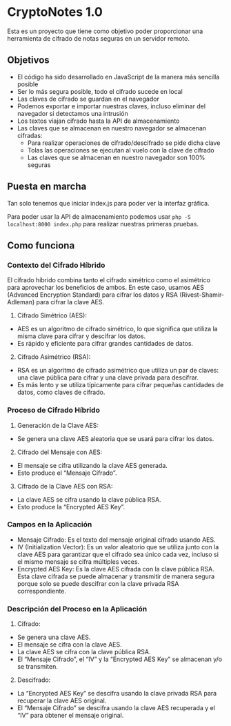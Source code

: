 # CryptoNotes 1.0

Esta es un proyecto que tiene como objetivo poder proporcionar una herramienta de cifrado de notas seguras en un servidor remoto.

## Objetivos
* El código ha sido desarrollado en JavaScript de la manera más sencilla posible
* Ser lo más segura posible, todo el cifrado sucede en local
* Las claves de cifrado se guardan en el navegador
* Podemos exportar e importar nuestras claves, incluso eliminar del navegador si detectamos una intrusión
* Los textos viajan cifrado hasta la API de almacenamiento
* Las claves que se almacenan en nuestro navegador se almacenan cifradas:
  * Para realizar operaciones de cifrado/descifrado se pide dicha clave 
  * Tolas las operaciones se ejecutan al vuelo con la clave de cifrado
  * Las claves que se almacenan en nuestro navegador son 100% seguras

## Puesta en marcha

Tan solo tenemos que iniciar index.js para poder ver la interfaz gráfica.

Para poder usar la API de almacenamiento podemos usar `php -S localhost:8000 index.php` para realizar nuestras primeras pruebas.

## Como funciona

### Contexto del Cifrado Híbrido

El cifrado híbrido combina tanto el cifrado simétrico como el asimétrico para aprovechar los beneficios de ambos. En este caso, usamos AES (Advanced Encryption Standard) para cifrar los datos y RSA (Rivest-Shamir-Adleman) para cifrar la clave AES.

1. Cifrado Simétrico (AES):
* AES es un algoritmo de cifrado simétrico, lo que significa que utiliza la misma clave para cifrar y descifrar los datos.
* Es rápido y eficiente para cifrar grandes cantidades de datos.
2. Cifrado Asimétrico (RSA):
* RSA es un algoritmo de cifrado asimétrico que utiliza un par de claves: una clave pública para cifrar y una clave privada para descifrar.
* Es más lento y se utiliza típicamente para cifrar pequeñas cantidades de datos, como claves de cifrado.

### Proceso de Cifrado Híbrido

1. Generación de la Clave AES:
* Se genera una clave AES aleatoria que se usará para cifrar los datos.
2. Cifrado del Mensaje con AES:
* El mensaje se cifra utilizando la clave AES generada.
* Esto produce el “Mensaje Cifrado”.
3. Cifrado de la Clave AES con RSA:
* La clave AES se cifra usando la clave pública RSA.
* Esto produce la “Encrypted AES Key”.

### Campos en la Aplicación

* Mensaje Cifrado: Es el texto del mensaje original cifrado usando AES.
* IV (Initialization Vector): Es un valor aleatorio que se utiliza junto con la clave AES para garantizar que el cifrado sea único cada vez, incluso si el mismo mensaje se cifra múltiples veces.
* Encrypted AES Key: Es la clave AES cifrada con la clave pública RSA. Esta clave cifrada se puede almacenar y transmitir de manera segura porque solo se puede descifrar con la clave privada RSA correspondiente.

### Descripción del Proceso en la Aplicación

1. Cifrado:
* Se genera una clave AES.
* El mensaje se cifra con la clave AES.
* La clave AES se cifra con la clave pública RSA.
* El “Mensaje Cifrado”, el “IV” y la “Encrypted AES Key” se almacenan y/o se transmiten.
2. Descifrado:
* La “Encrypted AES Key” se descifra usando la clave privada RSA para recuperar la clave AES original.
* El “Mensaje Cifrado” se descifra usando la clave AES recuperada y el “IV” para obtener el mensaje original.